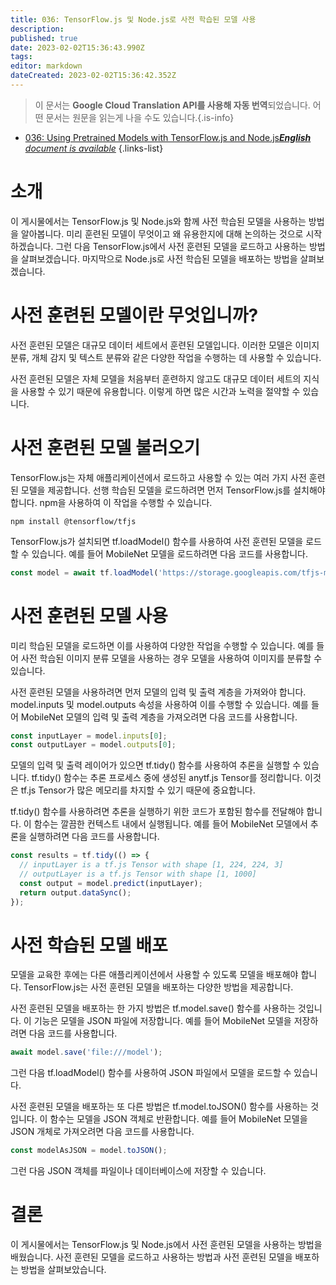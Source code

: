 ```yaml
---
title: 036: TensorFlow.js 및 Node.js로 사전 학습된 모델 사용
description: 
published: true
date: 2023-02-02T15:36:43.990Z
tags: 
editor: markdown
dateCreated: 2023-02-02T15:36:42.352Z
---
```


> 이 문서는 **Google Cloud Translation API를 사용해 자동 번역**되었습니다.
어떤 문서는 원문을 읽는게 나을 수도 있습니다.{.is-info}



- [036: Using Pretrained Models with TensorFlow.js and Node.js***English** document is available*](/en/Knowledge-base/TensorFlow-js/Learning/036-using-pretrained-models-with-tensorflow-js-and-node-js)
{.links-list}


# 소개

이 게시물에서는 TensorFlow.js 및 Node.js와 함께 사전 학습된 모델을 사용하는 방법을 알아봅니다. 미리 훈련된 모델이 무엇이고 왜 유용한지에 대해 논의하는 것으로 시작하겠습니다. 그런 다음 TensorFlow.js에서 사전 훈련된 모델을 로드하고 사용하는 방법을 살펴보겠습니다. 마지막으로 Node.js로 사전 학습된 모델을 배포하는 방법을 살펴보겠습니다.

# 사전 훈련된 모델이란 무엇입니까?

사전 훈련된 모델은 대규모 데이터 세트에서 훈련된 모델입니다. 이러한 모델은 이미지 분류, 개체 감지 및 텍스트 분류와 같은 다양한 작업을 수행하는 데 사용할 수 있습니다.

사전 훈련된 모델은 자체 모델을 처음부터 훈련하지 않고도 대규모 데이터 세트의 지식을 사용할 수 있기 때문에 유용합니다. 이렇게 하면 많은 시간과 노력을 절약할 수 있습니다.

# 사전 훈련된 모델 불러오기

TensorFlow.js는 자체 애플리케이션에서 로드하고 사용할 수 있는 여러 가지 사전 훈련된 모델을 제공합니다. 선행 학습된 모델을 로드하려면 먼저 TensorFlow.js를 설치해야 합니다. npm을 사용하여 이 작업을 수행할 수 있습니다.

```
npm install @tensorflow/tfjs
```

TensorFlow.js가 설치되면 tf.loadModel() 함수를 사용하여 사전 훈련된 모델을 로드할 수 있습니다. 예를 들어 MobileNet 모델을 로드하려면 다음 코드를 사용합니다.

```javascript
const model = await tf.loadModel('https://storage.googleapis.com/tfjs-models/tfjs/mobilenet_v1_0.25_224/model.json');
```

# 사전 훈련된 모델 사용

미리 학습된 모델을 로드하면 이를 사용하여 다양한 작업을 수행할 수 있습니다. 예를 들어 사전 학습된 이미지 분류 모델을 사용하는 경우 모델을 사용하여 이미지를 분류할 수 있습니다.

사전 훈련된 모델을 사용하려면 먼저 모델의 입력 및 출력 계층을 가져와야 합니다. model.inputs 및 model.outputs 속성을 사용하여 이를 수행할 수 있습니다. 예를 들어 MobileNet 모델의 입력 및 출력 계층을 가져오려면 다음 코드를 사용합니다.

```javascript
const inputLayer = model.inputs[0];
const outputLayer = model.outputs[0];
```

모델의 입력 및 출력 레이어가 있으면 tf.tidy() 함수를 사용하여 추론을 실행할 수 있습니다. tf.tidy() 함수는 추론 프로세스 중에 생성된 anytf.js Tensor를 정리합니다. 이것은 tf.js Tensor가 많은 메모리를 차지할 수 있기 때문에 중요합니다.

tf.tidy() 함수를 사용하려면 추론을 실행하기 위한 코드가 포함된 함수를 전달해야 합니다. 이 함수는 깔끔한 컨텍스트 내에서 실행됩니다. 예를 들어 MobileNet 모델에서 추론을 실행하려면 다음 코드를 사용합니다.

```javascript
const results = tf.tidy(() => {
  // inputLayer is a tf.js Tensor with shape [1, 224, 224, 3]
  // outputLayer is a tf.js Tensor with shape [1, 1000]
  const output = model.predict(inputLayer);
  return output.dataSync();
});
```

# 사전 학습된 모델 배포

모델을 교육한 후에는 다른 애플리케이션에서 사용할 수 있도록 모델을 배포해야 합니다. TensorFlow.js는 사전 훈련된 모델을 배포하는 다양한 방법을 제공합니다.

사전 훈련된 모델을 배포하는 한 가지 방법은 tf.model.save() 함수를 사용하는 것입니다. 이 기능은 모델을 JSON 파일에 저장합니다. 예를 들어 MobileNet 모델을 저장하려면 다음 코드를 사용합니다.

```javascript
await model.save('file:///model');
```

그런 다음 tf.loadModel() 함수를 사용하여 JSON 파일에서 모델을 로드할 수 있습니다.

사전 훈련된 모델을 배포하는 또 다른 방법은 tf.model.toJSON() 함수를 사용하는 것입니다. 이 함수는 모델을 JSON 객체로 반환합니다. 예를 들어 MobileNet 모델을 JSON 개체로 가져오려면 다음 코드를 사용합니다.

```javascript
const modelAsJSON = model.toJSON();
```

그런 다음 JSON 객체를 파일이나 데이터베이스에 저장할 수 있습니다.

# 결론

이 게시물에서는 TensorFlow.js 및 Node.js에서 사전 훈련된 모델을 사용하는 방법을 배웠습니다. 사전 훈련된 모델을 로드하고 사용하는 방법과 사전 훈련된 모델을 배포하는 방법을 살펴보았습니다.